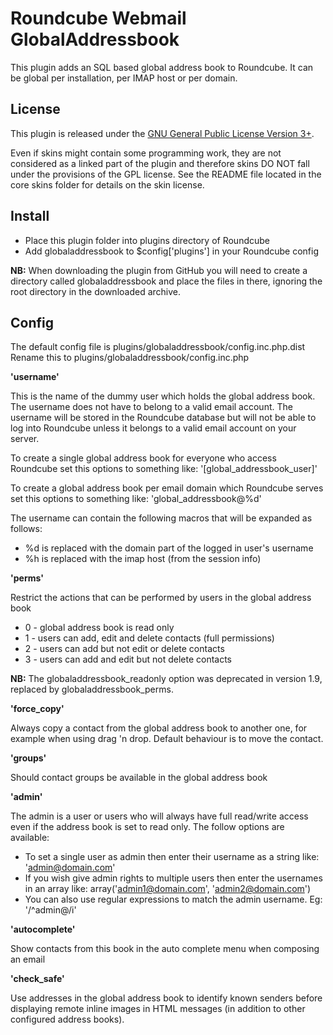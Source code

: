 Roundcube Webmail GlobalAddressbook
===================================
This plugin adds an SQL based global address book to Roundcube. It can be
global per installation, per IMAP host or per domain.

License
-------
This plugin is released under the [GNU General Public License Version 3+][gpl].

Even if skins might contain some programming work, they are not considered
as a linked part of the plugin and therefore skins DO NOT fall under the
provisions of the GPL license. See the README file located in the core skins
folder for details on the skin license.

Install
-------
* Place this plugin folder into plugins directory of Roundcube
* Add globaladdressbook to $config['plugins'] in your Roundcube config

**NB:** When downloading the plugin from GitHub you will need to create a
directory called globaladdressbook and place the files in there, ignoring the
root directory in the downloaded archive.

Config
------
The default config file is plugins/globaladdressbook/config.inc.php.dist
Rename this to plugins/globaladdressbook/config.inc.php

**'username'**

This is the name of the dummy user which holds the global address book.
The username does not have to belong to a valid email account. The username
will be stored in the Roundcube database but will not be able to log into
Roundcube unless it belongs to a valid email account on your server.

To create a single global address book for everyone who access Roundcube set
this options to something like: '[global_addressbook_user]'

To create a global address book per email domain which Roundcube serves set
this options to something like: 'global_addressbook@%d'

The username can contain the following macros that will be expanded as
follows:
* %d is replaced with the domain part of the logged in user's username
* %h is replaced with the imap host (from the session info)

**'perms'**

Restrict the actions that can be performed by users in the global address book
* 0 - global address book is read only
* 1 - users can add, edit and delete contacts (full permissions)
* 2 - users can add but not edit or delete contacts
* 3 - users can add and edit but not delete contacts

**NB:** The globaladdressbook_readonly option was deprecated in version 1.9,
replaced by globaladdressbook_perms.

**'force_copy'**

Always copy a contact from the global address book to another one, for example
when using drag 'n drop. Default behaviour is to move the contact.

**'groups'**

Should contact groups be available in the global address book

**'admin'**

The admin is a user or users who will always have full read/write access even
if the address book is set to read only. The follow options are available:
* To set a single user as admin then enter their username as a string like:
  'admin@domain.com'
* If you wish give admin rights to multiple users then enter the usernames in
  an array like: array('admin1@domain.com', 'admin2@domain.com')
* You can also use regular expressions to match the admin username.
  Eg: '/^admin@/i'

**'autocomplete'**

Show contacts from this book in the auto complete menu when composing an email

**'check_safe'**

Use addresses in the global address book to identify known senders before
displaying remote inline images in HTML messages (in addition to other
configured address books).

[gpl]: https://www.gnu.org/licenses/gpl.html